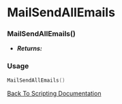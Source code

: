 # MailSendAllEmails

### MailSendAllEmails()
- ***Returns:*** 

### Usage

```Lua
MailSendAllEmails()
```


[Back To Scripting Documentation](../README.md)
